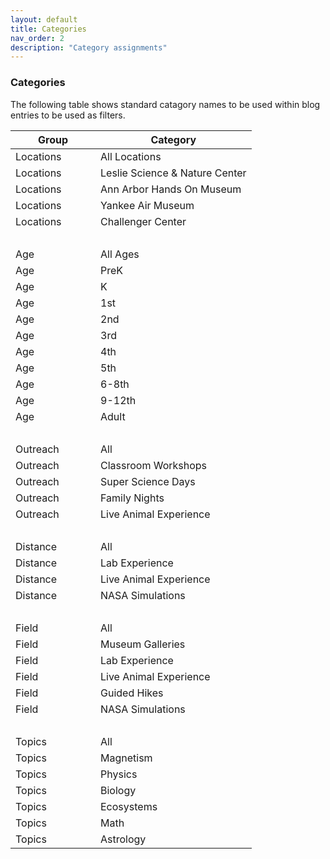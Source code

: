 ```yaml
---
layout: default
title: Categories
nav_order: 2
description: "Category assignments"
---
```


### Categories  

The following table shows standard catagory names to be used within blog entries to be used as filters.  

<div class="table-wrapper">
   	<table class="ws-table-all notranslate">
      <thead>
         <tr class="tableTop"> 
         	<th style="width:120px">Group</th>
          <th>Category</th>
         </tr>
      </thead>
      <tbody>
         <tr>
            <td>Locations</td>
            <td>All Locations</td>
         </tr>
         <tr>
            <td>Locations</td>
            <td>Leslie Science &amp; Nature Center</td>
         </tr>
         <tr>
            <td>Locations</td>
            <td>Ann Arbor Hands On Museum</td>
         </tr>
         <tr>
            <td>Locations</td>
            <td>Yankee Air Museum</td>
         </tr>
         <tr>
            <td>Locations</td>
            <td>Challenger Center</td>
         </tr>
         <tr>
            <td>&nbsp;</td>
            <td>&nbsp;</td>
         </tr>
         <tr>
            <td>Age</td>
            <td>All Ages</td>
         </tr>
         <tr>
            <td>Age</td>
            <td>PreK</td>
         </tr>
         <tr>
            <td>Age</td>
            <td>K</td>
         </tr>
         <tr>
            <td>Age</td>
            <td>1st</td>
         </tr>
         <tr>
            <td>Age</td>
            <td>2nd</td>
         </tr>
         <tr>
            <td>Age</td>
            <td>3rd</td>
         </tr>
         <tr>
            <td>Age</td>
            <td>4th</td>
         </tr>
         <tr>
            <td>Age</td>
            <td>5th</td>
         </tr>
         <tr>
            <td>Age</td>
            <td>6-8th</td>
         </tr>
         <tr>
            <td>Age</td>
            <td>9-12th</td>
         </tr>
         <tr>
            <td>Age</td>
            <td>Adult</td>
         </tr>
         <tr>
            <td>&nbsp;</td>
            <td>&nbsp;</td>
         </tr>
         <tr>
            <td>Outreach</td>
            <td>All</td>
         </tr>
         <tr>
            <td>Outreach</td>
            <td>Classroom Workshops</td>
         </tr>
         <tr>
            <td>Outreach</td>
            <td>Super Science Days</td>
         </tr>
         <tr>
            <td>Outreach</td>
            <td>Family Nights</td>
         </tr>
         <tr>
            <td>Outreach</td>
            <td>Live Animal Experience</td>
         </tr>
         <tr>
            <td>&nbsp;</td>
            <td>&nbsp;</td>
         </tr>
         <tr>
            <td>Distance</td>
            <td>All</td>
         </tr>
         <tr>
            <td>Distance</td>
            <td>Lab Experience</td>
         </tr>
         <tr>
            <td>Distance</td>
            <td>Live Animal Experience</td>
         </tr>
         <tr>
            <td>Distance</td>
            <td>NASA Simulations</td>
         </tr>
         <tr>
            <td>&nbsp;</td>
            <td>&nbsp;</td>
         </tr>
         <tr>
            <td>Field</td>
            <td>All</td>
         </tr>
         <tr>
            <td>Field</td>
            <td>Museum Galleries</td>
         </tr>
         <tr>
            <td>Field</td>
            <td>Lab Experience</td>
         </tr>
         <tr>
            <td>Field</td>
            <td>Live Animal Experience</td>
         </tr>
         <tr>
            <td>Field</td>
            <td>Guided Hikes</td>
         </tr>
         <tr>
            <td>Field</td>
            <td>NASA Simulations</td>
         </tr>
         <tr>
            <td>&nbsp;</td>
            <td>&nbsp;</td>
         </tr>
         <tr>
            <td>Topics</td>
            <td>All</td>
         </tr>
         <tr>
            <td>Topics</td>
            <td>Magnetism</td>
         </tr>
         <tr>
            <td>Topics</td>
            <td>Physics</td>
         </tr>
         <tr>
            <td>Topics</td>
            <td>Biology</td>
         </tr>
         <tr>
            <td>Topics</td>
            <td>Ecosystems</td>
         </tr>
         <tr>
            <td>Topics</td>
            <td>Math</td>
         </tr>
         <tr>
            <td>Topics</td>
            <td>Astrology</td>
         </tr>
      </tbody>
   </table>
</div>